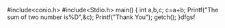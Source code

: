 #include<conio.h>
#include<Stdio.h>
main()
{
int a,b,c;
c=a+b;
Printf("The sum of two number is%D",&c);
Printf("Thank You");
getch();
}dfgsf
